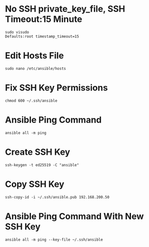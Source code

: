 # No SSH private_key_file, SSH Timeout:15 Minute
```
sudo visudo
Defaults:root timestamp_timeout=15
```

# Edit Hosts File
```
sudo nano /etc/ansible/hosts
```

# Fix SSH Key Permissions
```
chmod 600 ~/.ssh/ansible
```
# Ansible Ping Command
```
ansible all -m ping
```

# Create SSH Key
```
ssh-keygen -t ed25519 -C "ansible"
```

# Copy SSH Key
```
ssh-copy-id -i ~/.ssh/ansible.pub 192.168.200.50
```

# Ansible Ping Command With New SSH Key
```
ansible all -m ping --key-file ~/.ssh/ansible
```
